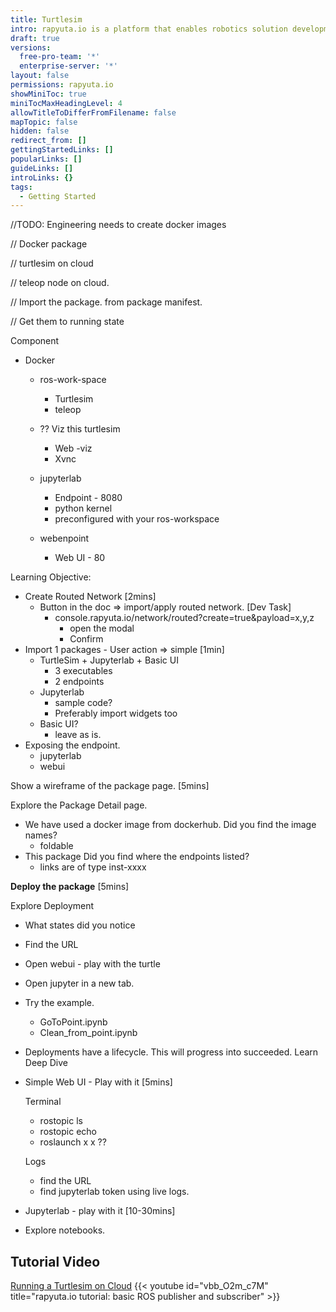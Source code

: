 ```yaml
---
title: Turtlesim
intro: rapyuta.io is a platform that enables robotics solution development by providing the necessary software infrastructure and facilitating the interaction between multiple stakeholders who contribute to the solution development.
draft: true
versions:
  free-pro-team: '*'
  enterprise-server: '*'
layout: false
permissions: rapyuta.io
showMiniToc: true
miniTocMaxHeadingLevel: 4
allowTitleToDifferFromFilename: false
mapTopic: false
hidden: false
redirect_from: []
gettingStartedLinks: []
popularLinks: []
guideLinks: []
introLinks: {}
tags:
  - Getting Started
---
```


//TODO: Engineering needs to create docker images

// Docker package 

// turtlesim on cloud

// teleop node on cloud. 

// Import the package.  from package manifest. 

// Get them to running state



Component

- Docker
  - ros-work-space

    - Turtlesim 
    - teleop

  - ?? Viz this turtlesim 

    - Web -viz
    - Xvnc

  - jupyterlab

    - Endpoint - 8080
    - python kernel
    - preconfigured with your ros-workspace

  - webenpoint

    - Web UI - 80

    

Learning Objective:  

- Create Routed Network  [2mins]
  - Button in the doc => import/apply routed network. [Dev Task] 
    - console.rapyuta.io/network/routed?create=true&payload=x,y,z
      - open the modal
      - Confirm
- Import 1 packages  - User action => simple   [1min]
  - TurtleSim + Jupyterlab + Basic UI 
    - 3 executables
    - 2 endpoints
  - Jupyterlab
    - sample code?
    - Preferably import widgets too
  - Basic UI?
    - leave as is. 
- Exposing the endpoint. 
  - jupyterlab
  - webui



Show a wireframe of the package page.  [5mins]

 Explore the Package Detail page. 



- We have used a docker image from dockerhub. Did you find the image names?
  - foldable
- This package  Did you find where the endpoints listed?
  - links are of type inst-xxxx





**Deploy the package**   [5mins]



Explore Deployment

- What states did you notice 
- Find the URL
- Open webui - play with the turtle
- Open jupyter in a new tab.  
- Try the example. 
  - GoToPoint.ipynb
  - Clean_from_point.ipynb







- Deployments have a lifecycle. This will progress into succeeded. Learn Deep Dive

- Simple Web UI - Play with it  [5mins]

  Terminal

  - rostopic ls 
  - rostopic echo
  - roslaunch x    x ??

  

  Logs

  - find the URL
  - find jupyterlab token using live logs. 

  

  

- Jupyterlab        -  play with it  [10-30mins]

- Explore notebooks. 

## Tutorial Video
[Running a Turtlesim on Cloud](https://youtu.be/vbb_O2m_c7M)
{{< youtube id="vbb_O2m_c7M" title="rapyuta.io tutorial: basic ROS publisher and subscriber" >}}


